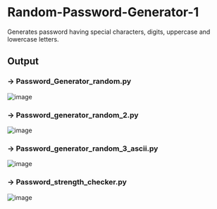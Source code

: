 # Random-Password-Generator-1
Generates password having special characters, digits, uppercase and lowercase letters. 

## Output 

### -> Password_Generator_random.py
![image](https://github.com/lavikatiyar/Random-Password-Generator-1/assets/42214458/ab465538-9125-49f5-9365-bc8e36761a63)


### -> Password_generator_random_2.py
![image](https://github.com/lavikatiyar/Password-Projects/assets/42214458/845d40b6-dbd7-4ba1-af09-b79e27391038)


### -> Password_generator_random_3_ascii.py
![image](https://github.com/lavikatiyar/Password-Projects/assets/42214458/20bcad36-477b-4c11-8587-e63e72905a6c)


### -> Password_strength_checker.py
![image](https://github.com/lavikatiyar/Password-Projects/assets/42214458/05ec47c5-41e2-457d-aeea-ea9e1c111435)
